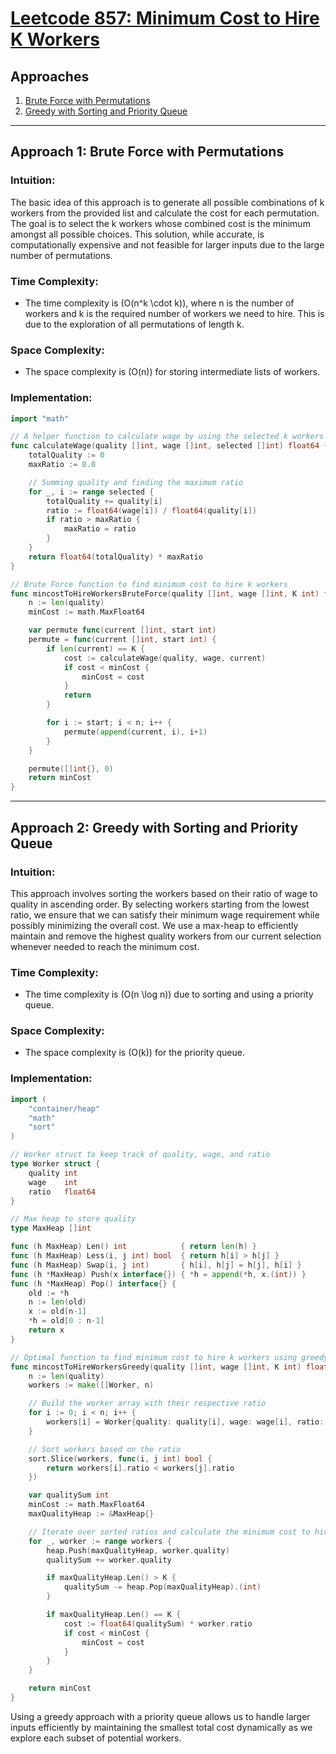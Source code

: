 # [Leetcode 857: Minimum Cost to Hire K Workers](https://leetcode.com/problems/minimum-cost-to-hire-k-workers/)

## Approaches
1. [Brute Force with Permutations](#approach-1-brute-force-with-permutations)
2. [Greedy with Sorting and Priority Queue](#approach-2-greedy-with-sorting-and-priority-queue)

---

## Approach 1: Brute Force with Permutations

### Intuition:
The basic idea of this approach is to generate all possible combinations of k workers from the provided list and calculate the cost for each permutation. The goal is to select the k workers whose combined cost is the minimum amongst all possible choices. This solution, while accurate, is computationally expensive and not feasible for larger inputs due to the large number of permutations.

### Time Complexity:
- The time complexity is \(O(n^k \cdot k)\), where n is the number of workers and k is the required number of workers we need to hire. This is due to the exploration of all permutations of length k.

### Space Complexity:
- The space complexity is \(O(n)\) for storing intermediate lists of workers.

### Implementation:

```go
import "math"

// A helper function to calculate wage by using the selected k workers
func calculateWage(quality []int, wage []int, selected []int) float64 {
    totalQuality := 0
    maxRatio := 0.0

    // Summing quality and finding the maximum ratio
    for _, i := range selected {
        totalQuality += quality[i]
        ratio := float64(wage[i]) / float64(quality[i])
        if ratio > maxRatio {
            maxRatio = ratio
        }
    }
    return float64(totalQuality) * maxRatio
}

// Brute Force function to find minimum cost to hire k workers
func mincostToHireWorkersBruteForce(quality []int, wage []int, K int) float64 {
    n := len(quality)
    minCost := math.MaxFloat64

    var permute func(current []int, start int)
    permute = func(current []int, start int) {
        if len(current) == K {
            cost := calculateWage(quality, wage, current)
            if cost < minCost {
                minCost = cost
            }
            return
        }

        for i := start; i < n; i++ {
            permute(append(current, i), i+1)
        }
    }

    permute([]int{}, 0)
    return minCost
}
```

---

## Approach 2: Greedy with Sorting and Priority Queue

### Intuition:
This approach involves sorting the workers based on their ratio of wage to quality in ascending order. By selecting workers starting from the lowest ratio, we ensure that we can satisfy their minimum wage requirement while possibly minimizing the overall cost. We use a max-heap to efficiently maintain and remove the highest quality workers from our current selection whenever needed to reach the minimum cost.

### Time Complexity:
- The time complexity is \(O(n \log n)\) due to sorting and using a priority queue.

### Space Complexity:
- The space complexity is \(O(k)\) for the priority queue.

### Implementation:

```go
import (
    "container/heap"
    "math"
    "sort"
)

// Worker struct to keep track of quality, wage, and ratio
type Worker struct {
    quality int
    wage    int
    ratio   float64
}

// Max heap to store quality
type MaxHeap []int

func (h MaxHeap) Len() int            { return len(h) }
func (h MaxHeap) Less(i, j int) bool  { return h[i] > h[j] }
func (h MaxHeap) Swap(i, j int)       { h[i], h[j] = h[j], h[i] }
func (h *MaxHeap) Push(x interface{}) { *h = append(*h, x.(int)) }
func (h *MaxHeap) Pop() interface{} {
    old := *h
    n := len(old)
    x := old[n-1]
    *h = old[0 : n-1]
    return x
}

// Optimal function to find minimum cost to hire k workers using greedy method.
func mincostToHireWorkersGreedy(quality []int, wage []int, K int) float64 {
    n := len(quality)
    workers := make([]Worker, n)

    // Build the worker array with their respective ratio
    for i := 0; i < n; i++ {
        workers[i] = Worker{quality: quality[i], wage: wage[i], ratio: float64(wage[i]) / float64(quality[i])}
    }

    // Sort workers based on the ratio
    sort.Slice(workers, func(i, j int) bool {
        return workers[i].ratio < workers[j].ratio
    })

    var qualitySum int
    minCost := math.MaxFloat64
    maxQualityHeap := &MaxHeap{}

    // Iterate over sorted ratios and calculate the minimum cost to hire k workers
    for _, worker := range workers {
        heap.Push(maxQualityHeap, worker.quality)
        qualitySum += worker.quality

        if maxQualityHeap.Len() > K {
            qualitySum -= heap.Pop(maxQualityHeap).(int)
        }

        if maxQualityHeap.Len() == K {
            cost := float64(qualitySum) * worker.ratio
            if cost < minCost {
                minCost = cost
            }
        }
    }

    return minCost
}
```

Using a greedy approach with a priority queue allows us to handle larger inputs efficiently by maintaining the smallest total cost dynamically as we explore each subset of potential workers.

